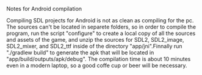 Notes for Android compilation

Compiling SDL projects for Android is not as clean as compiling for the pc. The sources can't be located in separete folders, so in order to compile the program, run the script "configure" to create a local copy of all the sources and assets of the game, and unzip the sources for SDL2, SDL2_image, SDL2_mixer, and SDL2_ttf inside of the directory "app/jni".Finnally run "./gradlew build" to generate the apk that will be located in "app/build/outputs/apk/debug". The compilation time is about 10 minutes even in a modern laptop, so a good coffe cup or beer will be necessary.


